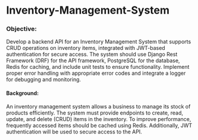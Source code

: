 # Inventory-Management-System

### Objective:
Develop a backend API for an Inventory Management System that supports CRUD
operations on inventory items, integrated with JWT-based authentication for secure
access. The system should use Django Rest Framework (DRF) for the API framework,
PostgreSQL for the database, Redis for caching, and include unit tests to ensure
functionality. Implement proper error handling with appropriate error codes and integrate a
logger for debugging and monitoring.
#### Background:
An inventory management system allows a business to manage its stock of products
efficiently. The system must provide endpoints to create, read, update, and delete (CRUD)
items in the inventory. To improve performance, frequently accessed items should be
cached using Redis. Additionally, JWT authentication will be used to secure access to the
API.
